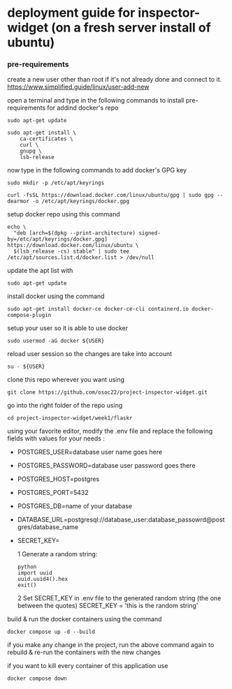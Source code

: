 # deployment guide for inspector-widget (on a fresh server install of ubuntu)
### pre-requirements
create a new user other than root if it's not already done and connect to it. https://www.simplified.guide/linux/user-add-new

open a terminal and type in the following commands to install pre-requirements for addind docker's repo
```
sudo apt-get update
```
```
sudo apt-get install \
    ca-certificates \
    curl \
    gnupg \
    lsb-release
```

now type in the following commands to add docker's GPG key
```
sudo mkdir -p /etc/apt/keyrings
```
```
curl -fsSL https://download.docker.com/linux/ubuntu/gpg | sudo gpg --dearmor -o /etc/apt/keyrings/docker.gpg
```

setup docker repo using this command
```
echo \
  "deb [arch=$(dpkg --print-architecture) signed-by=/etc/apt/keyrings/docker.gpg] https://download.docker.com/linux/ubuntu \
  $(lsb_release -cs) stable" | sudo tee /etc/apt/sources.list.d/docker.list > /dev/null
```

update the apt list with
```
sudo apt-get update
```

install docker using the command
```
sudo apt-get install docker-ce docker-ce-cli containerd.io docker-compose-plugin
```

setup your user so it is able to use docker
```
sudo usermod -aG docker ${USER}
```

reload user session so the changes are take into account
```
su - ${USER}
```

clone this repo wherever you want using
```
git clone https://github.com/osoc22/project-inspector-widget.git
```

go into the right folder of the repo using
```
cd project-inspector-widget/week1/flaskr
```

using your favorite editor, modify the .env file and replace the following fields with values for your needs :
- POSTGRES_USER=database user name goes here
- POSTGRES_PASSWORD=database user password goes there
- POSTGRES_HOST=postgres
- POSTGRES_PORT=5432
- POSTGRES_DB=name of your database
- DATABASE_URL=postgresql://database_user:database_passowrd@postgres/database_name
- SECRET_KEY=
    
    1 Generate a random string:
    ```
    python
    import uuid
    uuid.uuid4().hex
    exit()
    ```
    2 Set SECRET_KEY in .env file to the generated random string (the one between the quotes)
    SECRET_KEY = 'this is the random string'


build & run the docker containers using the command
```
docker compose up -d --build
```

if you make any change in the project, run the above command again to rebuild & re-run the containers with the new changes

if you want to kill every container of this application use
```
docker compose down
```

